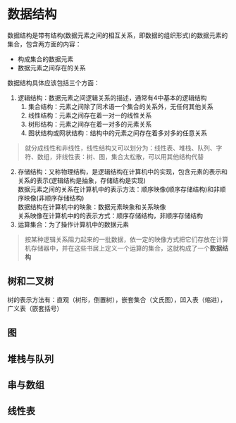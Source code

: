# 数据结构
数据结构是带有结构(数据元素之间的相互关系，即数据的组织形式)的数据元素的集合，包含两方面的内容：  
- 构成集合的数据元素  
- 数据元素之间存在的关系  

数据结构具体应该包括三个方面：  
1. 逻辑结构：数据元素之间逻辑关系的描述，通常有4中基本的逻辑结构  
    1. 集合结构：元素之间除了同术语一个集合的关系外，无任何其他关系  
    2. 线性结构：元素之间存在着一对一的线性关系  
    3. 树形结构：元素之间存在着一对多的元素关系    
    4. 图状结构或网状结构：结构中的元素之间存在着多对多的任意关系  
> 就分成线性和非线性，线性结构又可以划分为：线性表、堆栈、队列、字符、数组，非线性表：树、图，集合太松散，可以用其他结构代替      

2. 存储结构：又称物理结构，是逻辑结构在计算机中的实现，包含元素的表示和关系的表示(逻辑结构是抽象，存储结构是实现)  
数据元素之间的关系在计算机中的表示方法：顺序映像(顺序存储结构)和非顺序映像(非顺序存储结构)    
数据结构在计算机中的映象：数据元素映象和关系映像  
关系映像在计算机中的的表示方式：顺序存储结构，非顺序存储结构
3. 运算集合：为了操作计算机中的数据元素  
> 按某种逻辑关系阻力起来的一批数据，依一定的映像方式把它们存放在计算机存储器中，并在这些书居上定义一个运算的集合，这就构成了一个**数据结构**

## 树和二叉树
树的表示方法有：直观（树形，倒置树），嵌套集合（文氏图），凹入表（缩进），广义表（嵌套括号）  

## 图

## 堆栈与队列

## 串与数组

## 线性表
